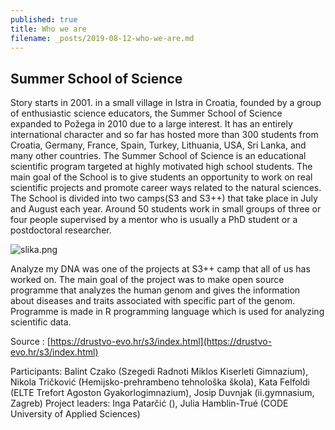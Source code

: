 ```yaml
---
published: true
title: Who we are
filename: _posts/2019-08-12-who-we-are.md
---
```

## Summer School of Science

Story starts in 2001. in a small village in Istra in Croatia, founded by a group of enthusiastic science educators, the Summer School of Science expanded to Požega in 2010 due to a large interest. It has an entirely international character and so far has hosted more than 300 students from Croatia, Germany, France, Spain, Turkey, Lithuania, USA, Sri Lanka, and many other countries. The Summer School of Science is an educational scientific program targeted at highly motivated high school students. The main goal of the School is to give students an opportunity to work on real scientific projects and promote career ways related to the natural sciences. The School is divided into two camps(S3 and S3++) that take place in July and August each year. Around 50 students work in small groups of three or four people supervised by a mentor who is usually a PhD student or a postdoctoral researcher.

![slika.png](/myDNA/img/slika.png)


Analyze my DNA was one of the projects at S3++ camp that all of us has worked on. The main goal of the project was to make open source programme that analyzes the human genom and gives the information about diseases and traits associated with specific part of the genom. Programme is made in R programming language which is used for analyzing scientific data.

Source : [https://drustvo-evo.hr/s3/index.html](https://drustvo-evo.hr/s3/index.html)


Participants: Balint Czako (Szegedi Radnoti Miklos Kiserleti Gimnazium), Nikola Tričković (Hemijsko-prehrambeno tehnološka škola), Kata Felfoldi (ELTE Trefort Agoston Gyakorlogimnazium), Josip Duvnjak (ii.gymnasium, Zagreb)
Project leaders: Inga Patarčić (), Julia Hamblin-Trué (CODE University of Applied Sciences)
